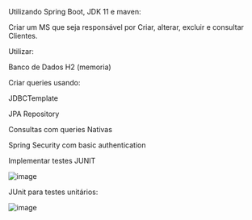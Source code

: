

Utilizando Spring Boot, JDK 11 e maven:

Criar um MS que seja responsável por Criar, alterar, excluir e consultar Clientes.

Utilizar:

Banco de Dados H2 (memoria)

Criar queries usando:

JDBCTemplate

JPA Repository

Consultas com queries Nativas

Spring Security com basic authentication

Implementar testes JUNIT




![image](https://github.com/user-attachments/assets/b9a3da2d-d012-40f0-bb19-97f65f1fc171)


JUnit para testes unitários:

![image](https://github.com/user-attachments/assets/f810ddcb-6871-4928-a16c-36e7406fb5c7)
